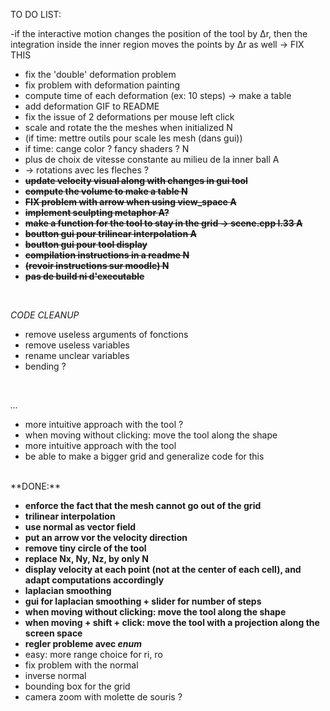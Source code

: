 TO DO LIST:

-if the interactive
motion changes the position of the tool by ∆r, then the integration
inside the inner region moves the points by ∆r as well
  -> FIX THIS

- fix the 'double' deformation problem
- fix problem with deformation painting
- compute time of each deformation (ex: 10 steps) -> make a table 
- add deformation GIF to README
- fix the issue of 2 deformations per mouse left click
- scale and rotate the the meshes when initialized N
- (if time: mettre outils pour scale les mesh (dans gui)) 
- if time: cange color ? fancy shaders ? N
- plus de choix de vitesse constante au milieu de la inner ball  A
- -> rotations avec les fleches ?
- **~~update velocity visual along with changes in gui tool~~**
- **~~compute the volume to make a table N~~**
- **~~FIX problem with arrow when using view_space A~~**
- **~~implement sculpting metaphor A?~~**
- **~~make a function for the tool to stay in the grid -> scene.cpp l.33 A~~**
- **~~boutton gui pour trilinear interpolation A~~**
- **~~boutton gui pour tool display~~**
- **~~compilation instructions in a readme N~~**
- **~~(revoir instructions sur moodle) N~~**
- **~~pas de build ni d'executable~~**

</br>

_CODE CLEANUP_
- remove useless arguments of fonctions
- remove useless variables
- rename unclear variables
- bending ?
</br>

_..._
- more intuitive approach with the tool ?
- when moving without clicking: move the tool along the shape
- more intuitive approach with the tool
- be able to make a bigger grid and generalize code for this

</br>
**DONE:**

- **enforce the fact that the mesh cannot go out of the grid**
- **trilinear interpolation**
- **use normal as vector field**
- **put an arrow vor the velocity direction**
- **remove tiny circle of the tool**
- **replace Nx, Ny, Nz, by only N**
- **display velocity at each point (not at the center of each cell), and adapt computations accordingly**
- **laplacian smoothing**
- **gui for laplacian smoothing + slider for number of steps**
- **when moving without clicking: move the tool along the shape**
- **when moving + shift + click: move the tool with a projection along the screen space**
- **regler probleme avec _enum_**
- easy: more range choice for ri, ro
- fix problem with the normal
- inverse normal
- bounding box for the grid
- camera zoom with molette de souris ?
